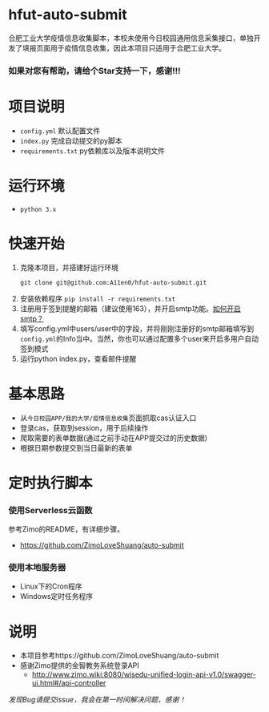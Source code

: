 # hfut-auto-submit
合肥工业大学疫情信息收集脚本，本校未使用今日校园通用信息采集接口，单独开发了填报页面用于疫情信息收集，因此本项目只适用于合肥工业大学。

### 如果对您有帮助，请给个Star支持一下，感谢!!!

# 项目说明
- `config.yml` 默认配置文件
- `index.py` 完成自动提交的py脚本
- `requirements.txt` py依赖库以及版本说明文件

# 运行环境
- `python 3.x`

# 快速开始
1. 克隆本项目，并搭建好运行环境
    ```shell script
    git clone git@github.com:A11en0/hfut-auto-submit.git
    ```
2. 安装依赖程序
  `pip install -r requirements.txt`
3. 注册用于签到提醒的邮箱（建议使用163），并开启smtp功能。[如何开启smtp？](http://mail.163.com/html/mail5faq/130520/page/5R7P6CJ600753VB8.htm)
4. 填写config.yml中users/user中的字段，并将刚刚注册好的smtp邮箱填写到`config.yml`的Info当中。当然，你也可以通过配置多个user来开启多用户自动签到模式
5. 运行python index.py，查看邮件提醒

# 基本思路
- 从`今日校园APP/我的大学/疫情信息收集`页面抓取cas认证入口
- 登录cas，获取到session，用于后续操作
- 爬取需要的表单数据(通过之前手动在APP提交过的历史数据)
- 根据日期参数提交到当日最新的表单

# 定时执行脚本
### 使用Serverless云函数
参考Zimo的README，有详细步骤。
- https://github.com/ZimoLoveShuang/auto-submit

### 使用本地服务器
- Linux下的Cron程序
- Windows定时任务程序

# 说明
- 本项目参考https://github.com/ZimoLoveShuang/auto-submit
- 感谢Zimo提供的金智教务系统登录API
  - http://www.zimo.wiki:8080/wisedu-unified-login-api-v1.0/swagger-ui.html#/api-controller

*发现Bug请提交issue，我会在第一时间解决问题，感谢！*
